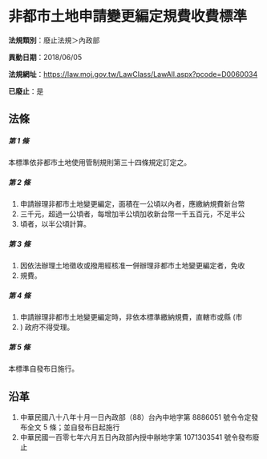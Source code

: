 # 非都市土地申請變更編定規費收費標準

**法規類別**：廢止法規＞內政部

**異動日期**：2018/06/05  

**法規網址**：https://law.moj.gov.tw/LawClass/LawAll.aspx?pcode=D0060034

**已廢止**：是



## 法條
##### 第 1 條
本標準依非都市土地使用管制規則第三十四條規定訂定之。

##### 第 2 條
1. 申請辦理非都市土地變更編定，面積在一公頃以內者，應繳納規費新台幣
1. 三千元，超過一公頃者，每增加半公頃加收新台幣一千五百元，不足半公
1. 頃者，以半公頃計算。

##### 第 3 條
1. 因依法辦理土地徵收或撥用經核准一併辦理非都市土地變更編定者，免收
1. 規費。

##### 第 4 條
1. 申請辦理非都市土地變更編定時，非依本標準繳納規費，直轄市或縣 (市
1. ) 政府不得受理。

##### 第 5 條
本標準自發布日施行。

## 沿革
1. 中華民國八十八年十月一日內政部（88）台內中地字第 8886051  號令令定發布全文 5  條；並自發布日起施行
1. 中華民國一百零七年六月五日內政部內授中辦地字第 1071303541 號令發布廢止
